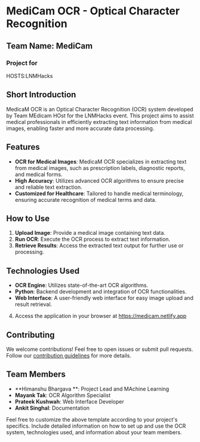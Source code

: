 # MediCam OCR - Optical Character Recognition

## Team Name: MediCam 
### Project for 
HOSTS:LNMHacks

## Short Introduction
MedicaM OCR is an Optical Character Recognition (OCR) system developed by Team MEdicam HOst for the LNMHacks event. This project aims to assist medical professionals in efficiently extracting text information from medical images, enabling faster and more accurate data processing.

## Features
- **OCR for Medical Images**: MedicaM OCR specializes in extracting text from medical images, such as prescription labels, diagnostic reports, and medical forms.
- **High Accuracy**: Utilizes advanced OCR algorithms to ensure precise and reliable text extraction.
- **Customized for Healthcare**: Tailored to handle medical terminology, ensuring accurate recognition of medical terms and data.

## How to Use
1. **Upload Image**: Provide a medical image containing text data.
2. **Run OCR**: Execute the OCR process to extract text information.
3. **Retrieve Results**: Access the extracted text output for further use or processing.

## Technologies Used
- **OCR Engine**: Utilizes state-of-the-art OCR algorithms.
- **Python**: Backend development and integration of OCR functionalities.
- **Web Interface**: A user-friendly web interface for easy image upload and result retrieval.


4. Access the application in your browser at https://medicam.netlify.app
## Contributing
We welcome contributions! Feel free to open issues or submit pull requests. Follow our [contribution guidelines](CONTRIBUTING.md) for more details.

## Team Members
- **Himanshu Bhargava **: Project Lead and MAchine Learning 
- **Mayank Tak**: OCR Algorithm Specialist
- **Prateek Kushwah**: Web Interface Developer
- **Ankit Singhal**: Documentation 



Feel free to customize the above template according to your project's specifics. Include detailed information on how to set up and use the OCR system, technologies used, and information about your team members.
